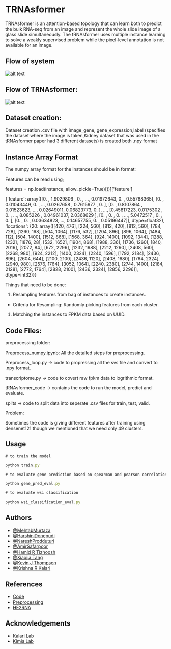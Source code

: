 
# TRNAsformer

TRNAsformer is an attention-based topology that can learn both to predict the bulk RNA-seq from an image and represent the whole slide image of a glass slide simultaneously. The tRNAsformer uses multiple instance learning to solve a weakly supervised problem while the pixel-level annotation is not available for an image.


## Flow of system
![alt text](https://github.com/HarshiniDonepudi/tRNAsformers/blob/main/TRNAsformer_Architrcture.png)



## Flow of TRNAsformer:

![alt text](https://github.com/HarshiniDonepudi/tRNAsformers/blob/main/Blank%20diagram-3.png)


## Dataset creation:

Dataset creation .csv file with image\_gene, gene\_expression,label (specifies the dataset where the image is taken,Kidney dataset that was used in the tRNAsformer paper had 3 different datasets)  is created both .npy format

## Instance Array Format

The numpy array format for the instances should be in format:

Features can be read using;

features = np.load(instance, allow\_pickle=True)[()]['feature']

{'feature': array([[0.        , 1.9029806 , 0.        , ..., 0.01972643, 0.        ,
         0.55768365],
        [0.        , 0.01043449, 0.        , ..., 0.0267658 , 0.7615977 ,
         0.        ],
        [0.        , 0.8107864 , 0.01523623, ..., 0.02649011, 0.06823773,
         0.        ],
        ...,
        [0.45817223, 0.0175302 , 0.        , ..., 8.085226  , 0.04961037,
         2.0368629 ],
        [0.        , 0.        , 0.        , ..., 5.0472517 , 0.        ,
         0.        ],
        [0.        , 0.        , 0.03634823, ..., 0.14657755, 0.        ,
         0.05196447]], dtype=float32), 'locations': {20: array([[420,  476],
        [224,  560],
        [812,  420],
        [812,  560],
        [784,  728],
        [1260,  168],
        [504, 1064],
        [1176,  532],
        [1204,  896],
        [896, 1064],
        [1484,  112],
        [504, 1400],
        [1512,  868],
        [1568,  364],
        [924, 1400],
        [1092, 1344],
        [1288, 1232],
        [1876,   28],
        [532, 1652],
        [1904,  868],
        [1988,  336],
        [1736, 1260],
        [840, 2016],
        [2072,   84],
        [672, 2296],
        [1232, 1988],
        [2212, 1260],
        [2408,  560],
        [2268,  980],
        [924, 2212],
        [1400, 2324],
        [2240, 1596],
        [1792, 2184],
        [2436,  896],
        [2604,  644],
        [2100, 2100],
        [2436, 1120],
        [2408, 1680],
        [1764, 2324],
        [2940,  980],
        [2576, 1764],
        [3052, 1064],
        [2240, 2380],
        [2744, 1400],
        [2184, 2128],
        [2772, 1764],
        [2828, 2100],
        [2436, 2324],
        [2856, 2296]], dtype=int32)}}

Things that need to be done:

1. Resampling features from bag of instances to create instances.

- Criteria for Resampling: Randomly picking features from each cluster.

1. Matching the instances to FPKM data based on UUID.

## Code Files:

preprocessing folder:

Preprocess\_numpy.ipynb: All the detailed steps for preprocessing.

Preprocess\_loop.py -\> code to propressing all the svs file and convert to .npy format.

transcriptome.py -\> code to covert raw fpkm data to logrithmic format.

tRNAsformer_code -\> contains the code to run the model, predict and evaluate.

splits -> code to split data into seperate .csv files for train, test, valid.



Problem:

Sometimes the code is giving different features after training using densenet121 though we mentioned that we need only 49 clusters.


## Usage

```javascript
# to train the model

python train.py 

# to evaluate gene prediction based on spearman and pearson correlation

python gene_pred_eval.py

# to evaluate wsi classification

python wsi_classification_eval.py
```


## Authors

- [@MehtabMurtaza](https://github.com/MehtabMurtaza)
- [@HarshiniDonepudi](https://github.com/MehtabMurtaza)
- [@NareshProdduturi](https://github.com/m081429)
- [@AmirSafarpoor](https://scholar.google.com/citations?user=_HBHGL4AAAAJ&hl=en)
- [@Hamid R Tizhoosh](https://www.mayo.edu/research/faculty/tizhoosh-hamid-r-ph-d/bio-20530617)
- [@Xiaojia Tang](https://scholar.google.com/citations?user=QI6LJSYAAAAJ&hl=en)
- [@Kevin J Thompson](http://kalarikrlab.org/Kevin.html)
- [@Krishna R Kalari](https://www.mayo.edu/research/faculty/kalari-krishna-r-ph-d/bio-00095546)



## References

 - [Code](https://www.nature.com/articles/s42003-023-04583-x#Sec6)
 - [Preprocessing](https://www.sciencedirect.com/science/article/pii/S1361841520301213e)
 - [HE2RNA](https://www.nature.com/articles/s41467-020-17678-4)


## Acknowledgements

- [Kalari Lab](http://kalarikrlab.org/Kalari.html)
 - [Kimia Lab](https://kimialab.uwaterloo.ca/kimia/)
 
